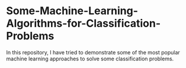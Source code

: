 # Some-Machine-Learning-Algorithms-for-Classification-Problems
In this repository, I have tried to demonstrate some of the most popular machine learning approaches to solve some classification problems.
